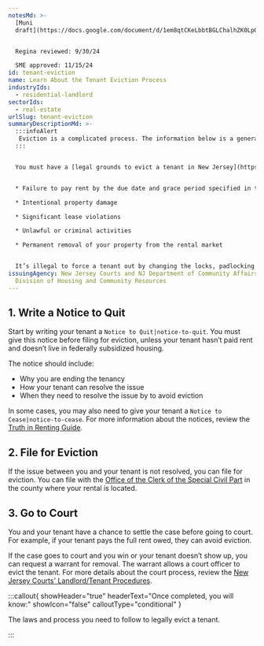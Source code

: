 ```yaml
---
notesMd: >-
  [Muni
  draft](https://docs.google.com/document/d/1em8qtCKeLbbtBGLChalhZK0LpQk6w4sS3YA2ifoMgok/edit)


  Regina reviewed: 9/30/24

  SME approved: 11/15/24
id: tenant-eviction
name: Learn About the Tenant Eviction Process
industryIds:
  - residential-landlord
sectorIds:
  - real-estate
urlSlug: tenant-eviction
summaryDescriptionMd: >-
  :::infoAlert
   Eviction is a complicated process. The information below is a general description of the process. Visit the [New Jersey Courts Landlord/Tenant website](https://www.njcourts.gov/self-help/landlord-tenant) for more information on how to properly file an eviction in your county.
  :::


  You must have a [legal grounds to evict a tenant in New Jersey](https://www.nj.gov/dca/divisions/codes/publications/pdf_lti/grnds_for_evicti_bulltin.pdf), such as:


  * Failure to pay rent by the due date and grace period specified in the lease

  * Intentional property damage

  * Significant lease violations

  * Unlawful or criminal activities

  * Permanent removal of your property from the rental market


  It’s illegal to force a tenant out by changing the locks, padlocking the doors, or shutting off utilities. You must follow the legal process of eviction which applies to most residential rentals including single-family homes, apartments, and rooming and boarding homes.
issuingAgency: New Jersey Courts and NJ Department of Community Affairs,
  Division of Housing and Community Resources
---
```


## 1. Write a Notice to Quit

Start by writing your tenant a `Notice to Quit|notice-to-quit`. You must give this notice before filing for eviction, unless your tenant hasn’t paid rent and doesn’t live in federally subsidized housing.

The notice should include:

- Why you are ending the tenancy
- How your tenant can resolve the issue
- When they need to resolve the issue by to avoid eviction

In some cases, you may also need to give your tenant a `Notice to Cease|notice-to-cease`. For more information about the notices, review the [Truth in Renting Guide](https://www.nj.gov/dca/codes/publications/pdf_lti/t_i_r.pdf).

## 2. File for Eviction

If the issue between you and your tenant is not resolved, you can file for eviction. You can file with the [Office of the Clerk of the Special Civil Part](https://www.njcourts.gov/public/directories/court-services/special-civil-part-offices-dir) in the county where your rental is located.

## 3. Go to Court

You and your tenant have a chance to settle the case before going to court. For example, if your tenant pays the full rent owed, they can avoid eviction.

If the case goes to court and you win or your tenant doesn’t show up, you can request a warrant for removal. The warrant allows a court officer to evict the tenant. For more details about the court process, review the [New Jersey Courts' Landlord/Tenant Procedures](https://www.njcourts.gov/sites/default/files/forms/12822_lt_proc_notice.pdf).

:::callout{ showHeader="true" headerText="Once completed, you will know:" showIcon="false" calloutType="conditional" }

The laws and process you need to follow to legally evict a tenant.

:::
